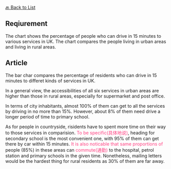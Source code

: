 [🔙 Back to List](../index.md)

## Reqiurement
The chart shows the percentage of people who can drive in 15 minutes to various services in UK. The chart compares the people living in urban areas and living in rural areas.

## Article
The bar char compares the percentage of residents who can drive in 15 minutes to differet kinds of services in UK.

In a general view, the accessibilities of all six services in urban areas are higher than those in rural areas, especially for supermarket and post office.

In terms of city inhabitants, almost 100% of them can get to all the services by driving in no more than 15%. However, about 8% of them need drive a longer period of time to primary school.

As for people in countryside, risidents have to spent more time on their way to those services in comparision. <font color=#FF4081>To be specific(具体地说)</font>, heading for secondary school is the most convenient one, with 95% of them can get there by car within 15 minutes. <font color=#FF4081>It is also noticable that same proportions of</font> people (85%) in these areas can <font color=#FF4081>commute(通勤)</font> to the hospital, petrol station and primary schools in the given time. Nonetheless, mailing letters would be the hardest thing for rural residents as 30% of them are far away.


